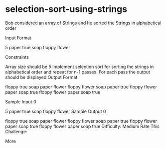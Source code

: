 # selection-sort-using-strings
Bob considered an array of Strings and he sorted the Strings in alphabetical order

Input Format

5
paper true soap floppy flower

Constraints

Array size should be 5
Implement selection sort for sorting the strings in alphabetical order and repeat for n-1 passes. For each pass the output should be displayed
Output Format

floppy true soap paper flower
floppy flower soap paper true
floppy flower paper soap true
floppy flower paper soap true

Sample Input 0

5
paper true soap floppy flower
Sample Output 0

floppy true soap paper flower
floppy flower soap paper true
floppy flower paper soap true
floppy flower paper soap true
Difficulty: Medium
Rate This Challenge:

    
More
